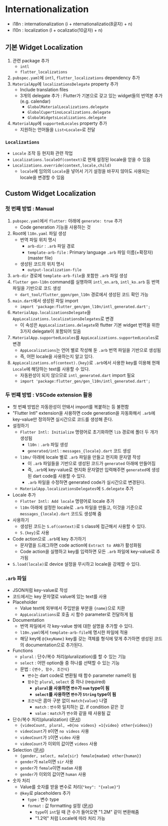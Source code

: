 # Internationalization

- i18n : internationalization (i + nternationalizatio(8글자) + n)
- l10n : localization (l + ocalizatio(10글자) + n)

## 기본 Widget Localization

1. 관련 package 추가
   - `intl`
   - `flutter_localizations`
2. `pubspec.yaml`에 `intl`, `flutter_localizations` dependency 추가
3. `MaterialApp`에 `localizationsDelegate` property 추가
   - Include translation files
   - 3개의 delegate 추가 : Flutter가 기본으로 갖고 있는 widget들의 번역본 추가 (e.g. calendar)
     - `GlobalMaterialLocalizations.delegate`
     - `GlobalCupertinoLocalizations.delegate`
     - `GlobalWidgetsLocalizations.delegate`
4. `MaterialApp`에 `supportedLocales` property 추가
   - 지원하는 언어들을 `List<Locale>`로 전달

### `Localizations`

- `Locale` 조작 등 현지화 관련 작업
- `Localizations.localeOf(context)`로 현재 설정된 locale을 얻을 수 있음
- `Localizations.override(context,locale,child)`
  - `locale`에 임의의 `Locale`을 넣어서 기기 설정을 바꾸지 않아도 사용되는 locale을 변경할 수 있음

## Custom Widget Localization

### 첫 번째 방법 : Manual

1. `pubspec.yaml`에서 `flutter:` 아래에 `generate: true` 추가
   - Code generation 기능을 사용하는 것
2. Root에 `l10n.yaml` 파일 생성
   - 번역 파일 위치 명시
     - `arb-dir` : `.arb` 파일 경로
     - `template-arb-file` : Primary language `.arb` 파일 이름(+확장자) (master file)
   - 생성된 코드의 위치 명시
     - `output-localization-file`
3. `arb-dir` 경로에 `template-arb-file`을 포함한 `.arb` 파일 생성
4. `flutter gen-l10n` command를 실행하여 `intl_en.arb`, `intl_ko.arb` 등 번역 파일을 기반으로 코드 생성
   - `dart_tool/flutter_ggen/gen_l10n` 경로에서 생성된 코드 확인 가능
5. `main.dart`에서 생성된 파일 import
   - `import 'package:flutter_gen/gen_l10n/intl_generated.dart';`
6. `MaterialApp.localizationsDelegate`을 `AppLocalizations.localizationsDelegates`로 변경
   - 이 속성은 `AppLocalizations.delegate`와 flutter 기본 widget 번역을 위한 3가지 delegate이 포함되어 있음
7. `MaterialApp.supportedLocales`를 `AppLocalizations.supportedLocales`로 변경
   - `AppLocalizations`는 언어 별로 작성해 둔 `.arb` 번역 파일을 기반으로 생성됨
   - 즉, 어떤 locale을 사용하는지 알고 있다.
8. `AppLocalizations.of(context).{key}`로 `.arb`에서 사용한 key를 이용해 현재 `Locale`에 해당하는 text를 사용할 수 있다.
   - 자동완성이 되지 않으므로 `intl_generated.dart` import 필요
   - `import 'package:flutter_gen/gen_l10n/intl_generated.dart';`

### 두 번쨰 방법 : VSCode extension 활용

- 첫 번째 방법은 자동완성이 안돼서 import를 복붙하는 등 불편함
- "Flutter Intl" extension을 사용하면 code generation을 자동화해서 `.arb`에 key-value만 정의하면 실시간으로 코드를 생성해 준다.
- 설정하기
  - `Flutter Intl: Initialize` 명령어로 초기화하면 `lib` 경로에 폴더 두 개가 생성됨
    - `l10n` : `.arb` 파일 생성
    - `generated/intl` : `messages_{locale}.dart` 코드 생성
  - `l10n/` 아래에 locale 별로 `.arb` 파일을 만들고 현지화 문자열 작성
    - 이 `.arb` 파일들을 기반으로 생성된 코드가 `generated` 아래에 만들어짐
    - 즉, `.arb`에 key-value로 현지화 문자열만 입력해주면 `generated`에 생성된 dart code를 사용할 수 있다.
    - `.arb` 파일을 수정하면 generated code가 실시간으로 변경된다.
  - `MaterialApp.localizationsDelegates`에 `S.delegate` 추가
- Locale 추가
  - `Flutter Intl: Add locale` 명령어로 locale 추가
  - `l10n` 아래에 설정한 locale로 `.arb` 파일을 만들고, 이것을 기준으로 `messages_{locale}.dart` 코드도 생성해 줌
- 사용하기
  - 생성된 코드는 `S.of(context)`로 `S` class에 접근해서 사용할 수 있다.
  - `S.{key}`로 사용
- Code action으로 `.arb`에 key 추가하기
  - 문자열을 드래그하면 code action에 `Extract to ARB`가 활성화됨
  - Code action을 실행하고 key를 입력하면 모든 `.arb` 파일에 key-value로 추가됨
- `S.load(locale)`로 device 설정을 무시하고 locale을 강제할 수 있다.

### `.arb` 파일

- JSON처럼 key-value로 작성
- 코드에서는 key 문자열로 value에 있는 text를 사용
- Placeholder
  - Value text에 외부에서 주입받을 부분을 `{name}`으로 치환
  - `AppLocalizations`로 호출 시 함수 parameter로 전달하게 됨
- Documentation
  - 번역 파일에서 각 key-value 쌍에 대한 설명을 추가할 수 있다.
  - `l10n.yaml`에서 `template-arb-file`에 명시한 파일에 적용
  - 해당 key에 `@{keyName}` key를 갖는 객체를 형식에 맞게 추가하면 생성된 코드의 documentation으로 추가된다.
- Functions
  - `plural` : 단수/복수 처리(pluralization)를 할 수 있는 기능
  - `select` : 어떤 option들 중 하나를 선택할 수 있는 기능
  - 문법 : `{변수, 함수, 조건식}`
    - `변수`는 dart code로 변환될 때 함수 parameter name이 됨
    - `함수`는 `plural`, `select` 중 하나 (required)
      - **`plural`을 사용하면 `변수`가 `num` type이 됨**
      - **`select`를 사용하면 `변수`가 `String` type이 됨**
    - `조건식`은 콤마 구분 없이 `match{value}` 나열
      - `match` : `변수`와 일치하는 값. if condition 같은 것
      - `value` : `match`가 `변수`와 같을 때 사용될 값
- 단수/복수 처리(pluralization) ([문서](https://docs.flutter.dev/ui/accessibility-and-internationalization/internationalization#placeholders-plurals-and-selects))
  - `{videoCount, plural, =0{no videos} =1{video} other{videos}}`
  - `videoCount`가 `0`이면 `no videos` 사용
  - `videoCount`가 `1`이면 `video` 사용
  - `videoCount`가 이외의 값이면 `videos` 사용
- Selection ([문서](https://docs.flutter.dev/ui/accessibility-and-internationalization/internationalization#placeholders-plurals-and-selects))
  - `{gender, select, male{sir} female{madam} other{human}}`
  - `gender`가 `male`이면 `sir` 사용
  - `gender`가 `female`이면 `madam` 사용
  - `gender`가 이외의 값이면 `human` 사용
- 숫자 처리
  - Value를 숫자를 받을 변수로 처리(`"key": "{value}"`)
  - `@key`로 placeholders 추가
    - `type` : 변수 type
    - `format` : 값 formatting 설정 ([문서](https://docs.flutter.dev/ui/accessibility-and-internationalization/internationalization#messages-with-numbers-and-currencies))
      - `type`이 `int`일 때 큰 수가 들어오면 "1.2M" 같이 변환해줌
      - "1.2억" 처럼 Locale에 따라 처리 가능
